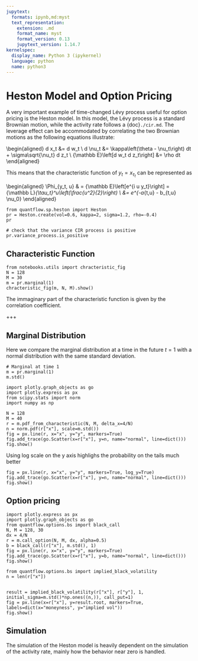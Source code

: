 ```yaml
---
jupytext:
  formats: ipynb,md:myst
  text_representation:
    extension: .md
    format_name: myst
    format_version: 0.13
    jupytext_version: 1.14.7
kernelspec:
  display_name: Python 3 (ipykernel)
  language: python
  name: python3
---
```


# Heston Model and Option Pricing

A very important example of time-changed Lévy process useful for option pricing is the Heston model. In this model, the Lévy process is a standard Brownian motion, while the activity rate follows a {doc}`./cir.md`. The leverage effect can be accommodated by correlating the two Brownian motions as the following equations illustrate:

\begin{aligned}
    d x_t &= d w_t \\
    d \nu_t &= \kappa\left(\theta - \nu_t\right) dt + \sigma\sqrt{\nu_t} d z_t \\
    {\mathbb E}\left[d w_t d z_t\right] &= \rho dt
\end{aligned}

This means that the characteristic function of $y_t=x_{\tau_t}$ can be represented as

\begin{aligned}
    \Phi_{y_t, u} & = {\mathbb E}\left[e^{i u y_t}\right] = {\mathbb L}_{\tau_t}^u\left(\frac{u^2}{2}\right) \\
     &= e^{-a_{t,u} - b_{t,u} \nu_0}
\end{aligned}

```{code-cell} ipython3
from quantflow.sp.heston import Heston
pr = Heston.create(vol=0.6, kappa=2, sigma=1.2, rho=-0.4)
pr
```

```{code-cell} ipython3
# check that the variance CIR process is positive
pr.variance_process.is_positive
```

## Characteristic Function

```{code-cell} ipython3
from notebooks.utils import chracteristic_fig
N = 128
M = 30
m = pr.marginal(1)
chracteristic_fig(m, N, M).show()
```

The immaginary part of the characteristic function is given by the correlation coefficient.

+++

## Marginal Distribution

Here we compare the marginal distribution at a time in the future $t=1$ with a normal distribution with the same standard deviation.

```{code-cell} ipython3
# Marginal at time 1
m = pr.marginal(1)
m.std()
```

```{code-cell} ipython3
import plotly.graph_objects as go
import plotly.express as px
from scipy.stats import norm
import numpy as np

N = 128
M = 40
r = m.pdf_from_characteristic(N, M, delta_x=4/N)
n = norm.pdf(r["x"], scale=m.std())
fig = px.line(r, x="x", y="y", markers=True)
fig.add_trace(go.Scatter(x=r["x"], y=n, name="normal", line=dict()))
fig.show()
```

Using log scale on the y axis highlighs the probability on the tails much better

```{code-cell} ipython3
fig = px.line(r, x="x", y="y", markers=True, log_y=True)
fig.add_trace(go.Scatter(x=r["x"], y=n, name="normal", line=dict()))
fig.show()
```

## Option pricing

```{code-cell} ipython3
import plotly.express as px
import plotly.graph_objects as go
from quantflow.options.bs import black_call
N, M = 128, 30
dx = 4/N
r = m.call_option(N, M, dx, alpha=0.5)
b = black_call(r["x"], m.std(), 1)
fig = px.line(r, x="x", y="y", markers=True)
fig.add_trace(go.Scatter(x=r["x"], y=b, name="normal", line=dict()))
fig.show()
```

```{code-cell} ipython3
from quantflow.options.bs import implied_black_volatility
n = len(r["x"])


result = implied_black_volatility(r["x"], r["y"], 1, initial_sigma=m.std()*np.ones((n,)), call_put=1)
fig = px.line(x=r["x"], y=result.root, markers=True, labels=dict(x="moneyness", y="implied vol"))
fig.show()
```

## Simulation

The simulation of the Heston model is heavily dependent on the simulation of the activity rate, mainly how the behavior near zero is handled.

```{code-cell} ipython3

```
